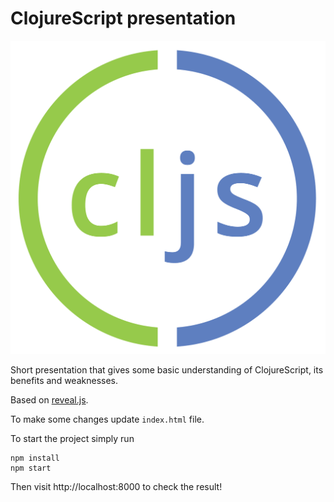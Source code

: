 # ClojureScript presentation

![ClojureScript](/examples/assets/logo.png)

Short presentation that gives some basic understanding of ClojureScript, its benefits and weaknesses.

Based on [reveal.js](https://revealjs.com/).

To make some changes update `index.html` file.

To start the project simply run
```
npm install
npm start
```
Then visit http://localhost:8000 to check the result!
